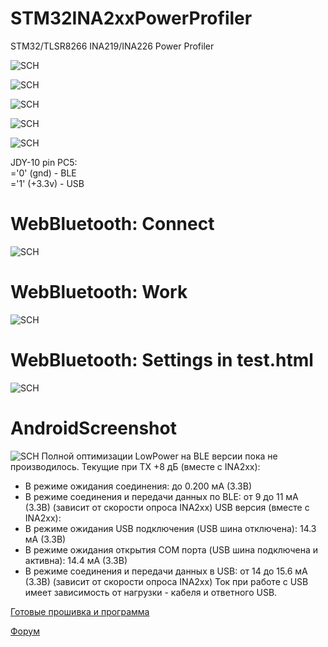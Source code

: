 # STM32INA2xxPowerProfiler
STM32/TLSR8266 INA219/INA226 Power Profiler

![SCH](https://github.com/pvvx/STM32INA2xxPowerProfiler/blob/master/Docs/STM32INA2xxPowerProfiler.gif)

![SCH](https://github.com/pvvx/STM32INA2xxPowerProfiler/blob/master/Docs/STM32INA219..gif)

![SCH](https://github.com/pvvx/STM32INA2xxPowerProfiler/blob/master/Docs/STM32INA226.gif)

![SCH](https://github.com/pvvx/STM32INA2xxPowerProfiler/blob/master/Docs/JDY-10-INA219.gif)

![SCH](https://github.com/pvvx/STM32INA2xxPowerProfiler/blob/master/Docs/JDY-10-INA226.gif)

JDY-10 pin PC5:<br>
='0' (gnd) - BLE<br>
='1' (+3.3v) - USB<br>
# WebBluetooth: Connect
![SCH](https://github.com/pvvx/STM32INA2xxPowerProfiler/blob/master/Docs/WebBluetooth1.gif)
# WebBluetooth: Work
![SCH](https://github.com/pvvx/STM32INA2xxPowerProfiler/blob/master/Docs/WebBluetooth2.gif)
# WebBluetooth: Settings in test.html
![SCH](https://github.com/pvvx/STM32INA2xxPowerProfiler/blob/master/Docs/UserSet.gif)
# AndroidScreenshot
![SCH](https://github.com/pvvx/STM32INA2xxPowerProfiler/blob/master/Docs/AndroidScreenshot.gif)
Полной оптимизации LowPower на BLE версии пока не производилось. Текущие при TX +8 дБ (вместе с INA2xx):
* В режиме ожидания соединения: до 0.200 мА (3.3В)
* В режиме соединения и передачи данных по BLE: от 9 до 11 мА (3.3В) (зависит от скорости опроса INA2xx)
USB версия (вместе с INA2xx):
* В режиме ожидания USB подключения (USB шина отключена): 14.3 мА (3.3В)
* В режиме ожидания открытия COM порта (USB шина подключена и активна): 14.4 мА (3.3В)
* В режиме соединения и передачи данных в USB: от 14 до 15.6 мА (3.3В) (зависит от скорости опроса INA2xx)
Ток при работе с USB имеет зависимость от нагрузки - кабеля и ответного USB.

[Готовые прошивка и программа](https://github.com/pvvx/STM32INA2xxPowerProfiler/blob/master/bin/STM32INA219BIN.zip)

[Форум](https://esp8266.ru/forum/threads/power-profiler.4643)
